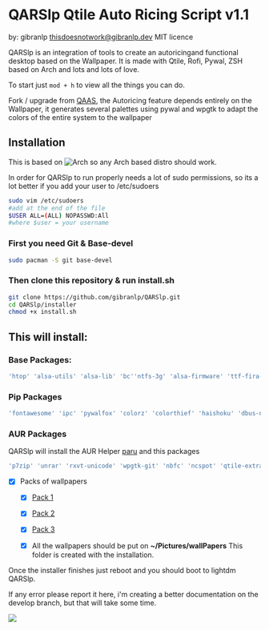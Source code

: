 # QARSlp Qtile Auto Ricing Script v1.1
by: gibranlp [thisdoesnotwork@gibranlp.dev](mailto:thisdoesnotwork@gibranlp.dev)
MIT licence

QARSlp is an integration of tools to create an autoricingand functional desktop based on the Wallpaper. It is made with Qtile, Rofi, Pywal, ZSH based on Arch and lots and lots of love.

To start just ``` mod + h ``` to view all the things you can do.

Fork / upgrade from [QAAS](https://github.com/gibranlp/QAAS), the  Autoricing feature depends entirely on the Wallpaper, it generates several palettes using pywal and wpgtk to adapt the colors of the entire system to the wallpaper

## Installation

This is based on ![Arch](https://archlinux.org/) so any Arch based distro should work.

In order for QARSlp to run properly needs a lot of sudo permissions, so its a lot better if you add your user to /etc/sudoers

```bash
sudo vim /etc/sudoers
#add at the end of the file
$USER ALL=(ALL) NOPASSWD:All
#where $user = your username
```
### First you need Git & Base-devel

```bash
sudo pacman -S git base-devel
```
### Then clone this repository  & run install.sh

```bash
git clone https://github.com/gibranlp/QARSlp.git
cd QARSlp/installer 
chmod +x install.sh 
```
## This will install:
### Base Packages:
```bash
'htop' 'alsa-utils' 'alsa-lib' 'bc''ntfs-3g' 'alsa-firmware' 'ttf-fira-code' 'ttf-font-awesome' 'playerctl' 'kdeconnect' 'firefox' 'pulseaudio' 'pulseaudio-alsa' 'pavucontrol' 'volumeicon' 'picom' 'scrot' 'rofi' 'surfraw' 'python-pip' 'pkgfile' 'ranger' 'tumbler' 'feh' 'neofetch' 'lxappearance' 'lxsession' 'numlockx' 'unzip' 'bmon' 'dunst' 'lightdm' 'lm_sensors' 'obconf' 'viewnior' 'ntp' 'nm-connection-editor' 'network-manager-applet' 'arandr' 'cmatrix' 'xarchiver' 'python-pywal' 'python-psutil' 'python-xdg' 'python-iwlib' 'python-dateutil' 'ueberzug' 'xsettingsd' 'otf-ipafont' 'acpi' 'qtile' 'wget' 'cmake' 'lightdm-webkit2-greeter' 'tlp'
```
### Pip Packages
```bash
'fontawesome' 'ipc' 'pywalfox' 'colorz' 'colorthief' 'haishoku' 'dbus-next' 'git+http://github.com/bcbnz/python-rofi.git'
```
### AUR Packages

QARSlp will install the AUR Helper [paru](https://github.com/Morganamilo/paru) and this packages
```bash
'p7zip' 'unrar' 'rxvt-unicode' 'wpgtk-git' 'nbfc' 'ncspot' 'qtile-extras-git' 'visual-studio-code-bin' 'thunar-custom-actions' 'thunar-volman' 'thunar-archive-plugin-git' 'thunar-extended' 'thunar-shares-plugin-git'
```
- [x] Packs of wallpapers
  - [x] [Pack 1](https://gibranlp.dev/wallpacks/pack1.tar.gz)
  - [x] [Pack 2](https://gibranlp.dev/wallpacks/pack2.tar.gz)
  - [x] [Pack 3](https://gibranlp.dev/wallpacks/pack3.tar.gz)
  - [x] All the wallpapers should be put on **~/Pictures/wallPapers** This folder is created with the installation.


Once the installer finishes just reboot and you should boot to lightdm QARSlp.

If any error please report it here, i'm creating a better documentation on the develop branch, but that will take some time.



<a href="https://www.buymeacoffee.com/gibranlp"><img src="https://img.buymeacoffee.com/button-api/?text=Buy me a Coffee&emoji=&slug=gibranlp&button_colour=FFDD00&font_colour=000000&font_family=Bree&outline_colour=000000&coffee_colour=ffffff"></a>